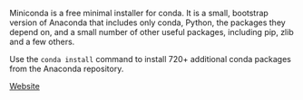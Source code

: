Miniconda is a free minimal installer for conda. It is a small, bootstrap version of Anaconda that includes only conda, Python, the packages they depend on, and a small number of other useful packages, including pip, zlib and a few others. 

Use the `conda install` command to install 720+ additional conda packages from the Anaconda repository.

[Website](https://docs.conda.io/en/latest/miniconda.html)

